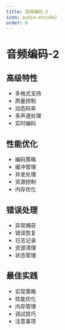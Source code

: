 ```yaml
---
title: 音频编码-2
icon: audio-encode2
order: 8
---
```


# 音频编码-2

## 高级特性
- 多格式支持
- 质量控制
- 动态码率
- 多声道处理
- 实时编码

## 性能优化
- 编码策略
- 缓冲管理
- 并发处理
- 资源控制
- 内存优化

## 错误处理
- 异常捕获
- 错误恢复
- 日志记录
- 资源清理
- 状态管理

## 最佳实践
- 实现策略
- 性能优化
- 内存管理
- 调试技巧
- 注意事项
